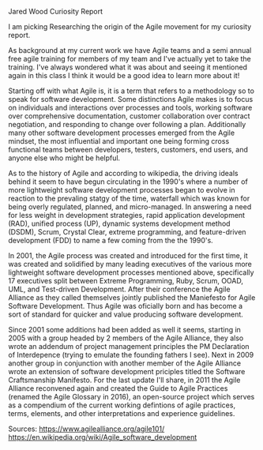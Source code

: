 Jared Wood Curiosity Report

I am picking Researching the origin of the Agile movement for my curiosity report.

As background at my current work we have Agile teams and a semi annual free agile training for members of my team and I've actually yet to take the training. I've always wondered what it was about and seeing it mentioned again in this class I think it would be a good idea to learn more about it!

Starting off with what Agile is, it is a term that refers to a methodology so to speak for software development. Some distinctions Agile makes is to focus on individuals and interactions over processes and tools, working software over comprehensive documentation, customer collaboration over contract negotiation, and responding to change over following a plan. Additionally many other software development processes emerged from the Agile mindset, the most influential and important one being forming cross functional teams between developers, testers, customers, end users, and anyone else who might be helpful.

As to the history of Agile and according to wikipedia, the driving ideals behind it seem to have begun circulating in the 1990's where a number of more lightweight software development processes began to evolve in reaction to the prevaling statgy of the time, waterfall which was known for being overly regulated, planned, and micro-managed. In answering a need for less weight in development strategies, rapid application development (RAD), unified process (UP), dynamic systems development method (DSDM), Scrum, Crystal Clear, extreme programming, and feature-driven development (FDD) to name a few coming from the the 1990's.

In 2001, the Agile process was created and introduced for the first time, it was created and solidified by many leading executives of the various more lightweight software development processes mentioned above, specifically 17 executives split between Extreme Programming, Ruby, Scrum, OOAD, UML, and Test-driven Development. After their conference the Agile Alliance as they called themselves  jointly published the Maniefesto for Agile Software Development. Thus Agile was oficially born and has become a sort of standard for quicker and value producing software development.

Since 2001 some additions had been added as well it seems, starting in 2005 with a group headed by 2 members of the Agile Alliance, they also wrote an addendum of project management principles the PM Declaration of Interdepence (trying to emulate the founding fathers I see). Next in 2009 another group in conjunction with another member of the Agile Alliance wrote an extension of software development priciples titled the Software Craftsmanship Manifesto. For the last update I'll share, in 2011 the Agile Alliance reconvened again and created the Guide to Agile Practices (renamed the Agile Glossary in 2016), an open-source project which serves as a compendium of the current working defintions of agile practices, terms, elements, and other interpretations and experience guidelines.


Sources:
https://www.agilealliance.org/agile101/
https://en.wikipedia.org/wiki/Agile_software_development